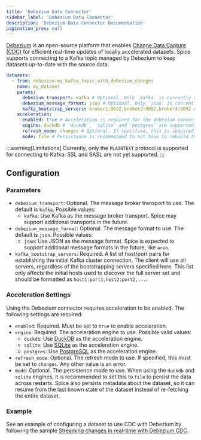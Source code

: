 ```yaml
---
title: 'Debezium Data Connector'
sidebar_label: 'Debezium Data Connector'
description: 'Debezium Data Connector Documentation'
pagination_prev: null
---
```


[Debezium](https://debezium.io/) is an open-source platform that enables [Change Data Capture (CDC)](/features/cdc/index.md) for efficient real-time updates of locally accelerated datasets. Spice supports connecting to a Kafka topic managed by Debezium to keep datasets up-to-date with the source data.

```yaml
datasets:
  - from: debezium:my_kafka_topic_with_debezium_changes
    name: my_dataset
    params:
      debezium_transport: kafka # Optional. Only `kafka` is currently supported.
      debezium_message_format: json # Optional. Only `json` is currently supported.
      kafka_bootstrap_servers: broker1:9092,broker2:9092,broker3:9092 # Required. A comma separated list of Kafka broker servers.
    acceleration:
      enabled: true # Acceleration is required for the debezium connector.
      engine: duckdb # `duckdb`, `sqlite` and `postgres` are supported acceleration engines for Debezium.
      refresh_mode: changes # Optional. If specified, this is required to be set to `changes` - any other value is an error.
      mode: file # Persistence is recommended to not have to rebuild the table each time Spice starts.
```

:::warning[Limitations]
Currently, only the `PLAINTEXT` protocol is supported for connecting to Kafka. SSL and SASL are not yet supported.
:::

## Configuration

### Parameters

- `debezium_transport`: Optional. The message broker transport to use. The default is `kafka`. Possible values:
  - `kafka`: Use Kafka as the message broker transport. Spice may support additional transports in the future.
- `debezium_message_format`: Optional. The message format to use. The default is `json`. Possible values:
  - `json`: Use JSON as the message format. Spice is expected to support additional message formats in the future, like `arvo`.
- `kafka_bootstrap_servers`: Required. A list of host/port pairs for establishing the initial Kafka cluster connection. The client will use all servers, regardless of the bootstrapping servers specified here. This list only affects the initial hosts used to discover the full server set and should be formatted as `host1:port1,host2:port2,...`.

### Acceleration Settings

Using the Debezium connector requires acceleration to be enabled. The following settings are required:

- `enabled`: Required. Must be set to `true` to enable acceleration.
- `engine`: Required. The acceleration engine to use. Possible valid values:
  - `duckdb`: Use [DuckDB](/components/data-accelerators/duckdb.md) as the acceleration engine.
  - `sqlite`: Use [SQLite](/components/data-accelerators/sqlite.md) as the acceleration engine.
  - `postgres`: Use [PostgreSQL](/components/data-accelerators/postgres/index.md) as the acceleration engine.
- `refresh_mode`: Optional. The refresh mode to use. If specified, this must be set to `changes`. Any other value is an error.
- `mode`: Optional. The persistence mode to use. When using the `duckdb` and `sqlite` engines, it is recommended to set this to `file` to persist the data across restarts. Spice also persists metadata about the dataset, so it can resume from the last known state of the dataset instead of re-fetching the entire dataset.

### Example

See an example of configuring a dataset to use CDC with Debezium by following the sample [Streaming changes in real-time with Debezium CDC](https://github.com/spiceai/samples/tree/trunk/cdc-debezium).

